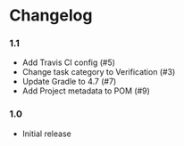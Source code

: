 # Changelog

### 1.1
* Add Travis CI config (#5)
* Change task category to Verification (#3)
* Update Gradle to 4.7 (#7)
* Add Project metadata to POM (#9)

### 1.0
* Initial release
